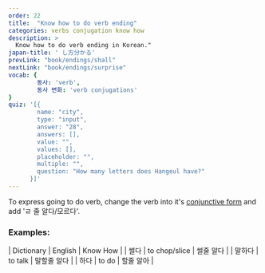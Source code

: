 ```yaml
---
order: 22
title:  "Know how to do verb ending"
categories: verbs conjugation know how
description: >
  Know how to do verb ending in Korean."
japan-title: ' し方分かる'
prevLink: "book/endings/shall"
nextLink: "book/endings/surprise"
vocab: {
		동사: 'verb',
		동사 변화: 'verb conjugations'
}
quiz: '[{
        name: "city",
        type: "input",
        answer: "28",
        answers: [],
        value: "",
        values: [],
        placeholder: "",
        multiple: "",
        question: "How many letters does Hangeul have?"
      }]'
---
```


To express going to do verb, change the verb into it's [conjunctive form]({{site.baseurl}}/book/verbs/conjunctive/)
and add 'ㄹ 줄 알다/모르다'.

### Examples:

| Dictionary | English | Know How |
| 썰다 | to chop/slice | 썰줄 알다 |
| 말하다 | to talk | 말할줄 알다 |
| 하다 | to do | 할줄 알아 |
